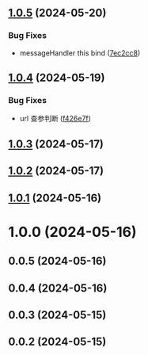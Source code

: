 ## [1.0.5](https://github.com/jizai1125/gdt-qrcode/compare/v1.0.4...v1.0.5) (2024-05-20)


### Bug Fixes

* messageHandler this bind ([7ec2cc8](https://github.com/jizai1125/gdt-qrcode/commit/7ec2cc87faceb1c50447d304292afdfa91cb3d4a))



## [1.0.4](https://github.com/jizai1125/gdt-qrcode/compare/v1.0.3...v1.0.4) (2024-05-19)


### Bug Fixes

* url 查参判断 ([f426e7f](https://github.com/jizai1125/gdt-qrcode/commit/f426e7f02099ca3b4e43dc801a95bbdf20e63233))



## [1.0.3](https://github.com/jizai1125/gdt-qrcode/compare/v1.0.2...v1.0.3) (2024-05-17)



## [1.0.2](https://github.com/jizai1125/gdt-qrcode/compare/v1.0.1...v1.0.2) (2024-05-17)



## [1.0.1](https://github.com/jizai1125/gdt-qrcode/compare/v1.0.0...v1.0.1) (2024-05-16)



# 1.0.0 (2024-05-16)



## 0.0.5 (2024-05-16)



## 0.0.4 (2024-05-16)



## 0.0.3 (2024-05-15)



## 0.0.2 (2024-05-15)



